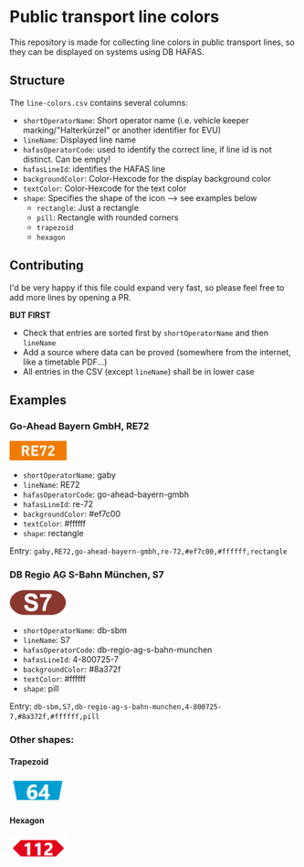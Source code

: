 # Public transport line colors
This repository is made for collecting line colors in public transport lines,
so they can be displayed on systems using DB HAFAS.

## Structure

The `line-colors.csv` contains several columns:
- `shortOperatorName`: Short operator name (i.e. vehicle keeper marking/"Halterkürzel" or another identifier for EVU)
- `lineName`: Displayed line name
- `hafasOperatorCode`: used to identify the correct line, if line id is not distinct. Can be empty!
- `hafasLineId`: identifies the HAFAS line
- `backgroundColor`: Color-Hexcode for the display background color
- `textColor`: Color-Hexcode for the text color
- `shape`: Specifies the shape of the icon --> see examples below
  - `rectangle`: Just a rectangle
  - `pill`: Rectangle with rounded corners
  - `trapezoid`
  - `hexagon`

## Contributing

I'd be very happy if this file could expand very fast, so please feel free to add more lines by opening a PR. <br>

**BUT FIRST**

- Check that entries are sorted first by `shortOperatorName` and then `lineName`
- Add a source where data can be proved (somewhere from the internet, like a timetable PDF...)
- All entries in the CSV (except `lineName`) shall be in lower case

## Examples

### Go-Ahead Bayern GmbH, RE72

<img src="examples/gaby-re72.png" alt="RE72" width=100>
<br>

- `shortOperatorName`: gaby
- `lineName`: RE72
- `hafasOperatorCode`: go-ahead-bayern-gmbh
- `hafasLineId`: re-72
- `backgroundColor`: #ef7c00
- `textColor`: #ffffff
- `shape`: rectangle

Entry: `gaby,RE72,go-ahead-bayern-gmbh,re-72,#ef7c00,#ffffff,rectangle`

### DB Regio AG S-Bahn München, S7
<img src="examples/sbm-s7.png" alt="S7" width=100>
<br>

- `shortOperatorName`: db-sbm
- `lineName`: S7
- `hafasOperatorCode`: db-regio-ag-s-bahn-munchen
- `hafasLineId`: 4-800725-7
- `backgroundColor`: #8a372f
- `textColor`: #ffffff
- `shape`: pill

Entry: `db-sbm,S7,db-regio-ag-s-bahn-munchen,4-800725-7,#8a372f,#ffffff,pill`

### Other shapes:

#### Trapezoid

<img src="examples/hvv-64.png" alt="64" width=100>

#### Hexagon

<img src="examples/hvv-112.png" alt="112" width=100>
